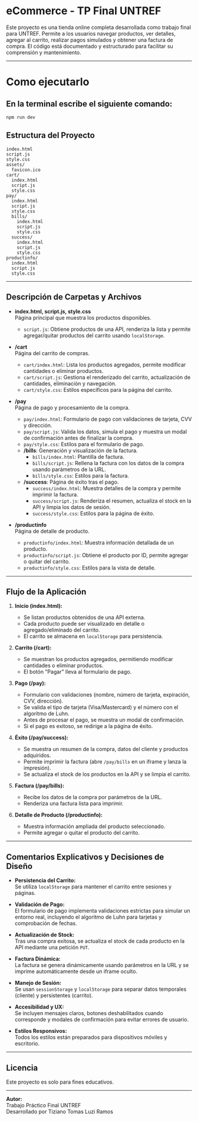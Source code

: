 # eCommerce - TP Final UNTREF

Este proyecto es una tienda online completa desarrollada como trabajo final para UNTREF. Permite a los usuarios navegar productos, ver detalles, agregar al carrito, realizar pagos simulados y obtener una factura de compra. El código está documentado y estructurado para facilitar su comprensión y mantenimiento.

---

# Como ejecutarlo

## En la terminal escribe el siguiente comando:

```
npm run dev
```

## Estructura del Proyecto

```
index.html
script.js
style.css
assets/
  favicon.ico
cart/
  index.html
  script.js
  style.css
pay/
  index.html
  script.js
  style.css
  bills/
    index.html
    script.js
    style.css
  success/
    index.html
    script.js
    style.css
productinfo/
  index.html
  script.js
  style.css
```

---

## Descripción de Carpetas y Archivos

- **index.html, script.js, style.css**  
  Página principal que muestra los productos disponibles.

  - `script.js`: Obtiene productos de una API, renderiza la lista y permite agregar/quitar productos del carrito usando `localStorage`.

- **/cart**  
  Página del carrito de compras.

  - `cart/index.html`: Lista los productos agregados, permite modificar cantidades o eliminar productos.
  - `cart/script.js`: Gestiona el renderizado del carrito, actualización de cantidades, eliminación y navegación.
  - `cart/style.css`: Estilos específicos para la página del carrito.

- **/pay**  
  Página de pago y procesamiento de la compra.

  - `pay/index.html`: Formulario de pago con validaciones de tarjeta, CVV y dirección.
  - `pay/script.js`: Valida los datos, simula el pago y muestra un modal de confirmación antes de finalizar la compra.
  - `pay/style.css`: Estilos para el formulario de pago.
  - **/bills**: Generación y visualización de la factura.
    - `bills/index.html`: Plantilla de factura.
    - `bills/script.js`: Rellena la factura con los datos de la compra usando parámetros de la URL.
    - `bills/style.css`: Estilos para la factura.
  - **/success**: Página de éxito tras el pago.
    - `success/index.html`: Muestra detalles de la compra y permite imprimir la factura.
    - `success/script.js`: Renderiza el resumen, actualiza el stock en la API y limpia los datos de sesión.
    - `success/style.css`: Estilos para la página de éxito.

- **/productinfo**  
  Página de detalle de producto.
  - `productinfo/index.html`: Muestra información detallada de un producto.
  - `productinfo/script.js`: Obtiene el producto por ID, permite agregar o quitar del carrito.
  - `productinfo/style.css`: Estilos para la vista de detalle.

---

## Flujo de la Aplicación

1. **Inicio (index.html):**

   - Se listan productos obtenidos de una API externa.
   - Cada producto puede ser visualizado en detalle o agregado/eliminado del carrito.
   - El carrito se almacena en `localStorage` para persistencia.

2. **Carrito (/cart):**

   - Se muestran los productos agregados, permitiendo modificar cantidades o eliminar productos.
   - El botón "Pagar" lleva al formulario de pago.

3. **Pago (/pay):**

   - Formulario con validaciones (nombre, número de tarjeta, expiración, CVV, dirección).
   - Se valida el tipo de tarjeta (Visa/Mastercard) y el número con el algoritmo de Luhn.
   - Antes de procesar el pago, se muestra un modal de confirmación.
   - Si el pago es exitoso, se redirige a la página de éxito.

4. **Éxito (/pay/success):**

   - Se muestra un resumen de la compra, datos del cliente y productos adquiridos.
   - Permite imprimir la factura (abre `/pay/bills` en un iframe y lanza la impresión).
   - Se actualiza el stock de los productos en la API y se limpia el carrito.

5. **Factura (/pay/bills):**

   - Recibe los datos de la compra por parámetros de la URL.
   - Renderiza una factura lista para imprimir.

6. **Detalle de Producto (/productinfo):**
   - Muestra información ampliada del producto seleccionado.
   - Permite agregar o quitar el producto del carrito.

---

## Comentarios Explicativos y Decisiones de Diseño

- **Persistencia del Carrito:**  
  Se utiliza `localStorage` para mantener el carrito entre sesiones y páginas.

- **Validación de Pago:**  
  El formulario de pago implementa validaciones estrictas para simular un entorno real, incluyendo el algoritmo de Luhn para tarjetas y comprobación de fechas.

- **Actualización de Stock:**  
  Tras una compra exitosa, se actualiza el stock de cada producto en la API mediante una petición `PUT`.

- **Factura Dinámica:**  
  La factura se genera dinámicamente usando parámetros en la URL y se imprime automáticamente desde un iframe oculto.

- **Manejo de Sesión:**  
  Se usan `sessionStorage` y `localStorage` para separar datos temporales (cliente) y persistentes (carrito).

- **Accesibilidad y UX:**  
  Se incluyen mensajes claros, botones deshabilitados cuando corresponde y modales de confirmación para evitar errores de usuario.

- **Estilos Responsivos:**  
  Todos los estilos están preparados para dispositivos móviles y escritorio.

---

## Licencia

Este proyecto es solo para fines educativos.

---

**Autor:**  
Trabajo Práctico Final UNTREF  
Desarrollado por Tiziano Tomas Luzi Ramos
